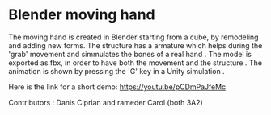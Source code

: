 # Blender moving hand

The moving hand is created in Blender starting from a cube, by remodeling and adding new forms. The structure has a armature 
which helps during the 'grab' movement and simmulates the bones of a real hand . The model is exported as fbx, 
in order to have both the movement and the structure . The animation is shown by pressing the 'G' key in a Unity simulation . 

Here is the link for a short demo: 
https://youtu.be/pCDmPaJfeMc

Contributors : Danis Ciprian and rameder Carol (both 3A2)
